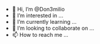 - 👋 Hi, I’m @Don3milio
- 👀 I’m interested in ...
- 🌱 I’m currently learning ...
- 💞️ I’m looking to collaborate on ...
- 📫 How to reach me ...

<!---
Don3milio/Don3milio is a ✨ special ✨ repository because its `README.md` (this file) appears on your GitHub profile.
You can click the Preview link to take a look at your changes.
--->
